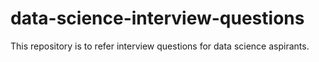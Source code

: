 # data-science-interview-questions
This repository is to refer interview questions for data science aspirants.
